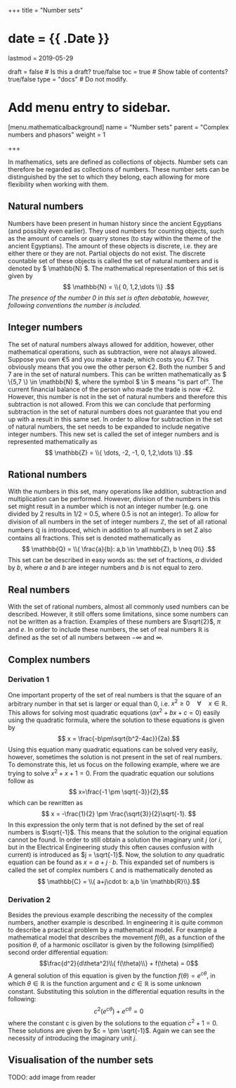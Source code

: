 +++
title = "Number sets"

# date = {{ .Date }}
lastmod = 2019-05-29

draft = false       # Is this a draft? true/false
toc = true          # Show table of contents? true/false
type = "docs"       # Do not modify.

# Add menu entry to sidebar.
[menu.mathematicalbackground]
  name = "Number sets"
  parent = "Complex numbers and phasors"
  weight = 1

+++

In mathematics, sets are defined as collections of objects.
Number sets can therefore be regarded as collections of numbers.
These number sets can be distinguished by the set to which they belong, each allowing for more flexibility when working with them.

## Natural numbers
Numbers have been present in human history since the ancient Egyptians (and possibly even earlier).
They used numbers for counting objects, such as the amount of camels or quarry stones (to stay within the theme of the ancient Egyptians).
The amount of these objects is discrete, i.e. they are either there or they are not. Partial objects do not exist.
The discrete countable set of these objects is called the set of natural numbers and is denoted by $ \mathbb{N} $.
The mathematical representation of this set is given by
$$ \mathbb{N} = \\{ 0, 1,2,\dots \\} .$$
_The presence of the number 0 in this set is often debatable, however, following conventions the number is included._

## Integer numbers
The set of natural numbers always allowed for addition, however, other mathematical operations, such as subtraction, were not always allowed.
Suppose you own €5 and you make a trade, which costs you €7.
This obviously means that you owe the other person €2.
Both the number 5 and 7 are in the set of natural numbers.
This can be written mathematically as $ \\{5,7 \\} \in \mathbb{N} $, where the symbol $ \in $ means "is part of".
The current financial balance of the person who made the trade is now -€2.
However, this number is not in the set of natural numbers and therefore this subtraction is not allowed.
From this we can conclude that performing subtraction in the set of natural numbers does not guarantee that you end up with a result in this same set.
In order to allow for subtraction in the set of natural numbers, the set needs to be expanded to include negative integer numbers.
This new set is called the set of integer numbers and is represented mathematically as
$$ \mathbb{Z} = \\{ \dots, -2, -1, 0, 1,2,\dots \\} .$$

## Rational numbers
With the numbers in this set, many operations like addition, subtraction and multiplication can be performed.
However, division of the numbers in this set might result in a number which is not an integer number (e.g. one divided by 2 results in 1/2 = 0.5, where 0.5 is not an integer).
To allow for division of all numbers in the set of integer numbers $\mathbb{Z}$, the set of all rational numbers $\mathbb{Q}$ is introduced, which in addition to all numbers in set Z also contains all fractions.
This set is denoted mathematically as
$$ \mathbb{Q} = \\{ \frac{a}{b}: a,b \in \mathbb{Z}, b \neq 0\\} .$$
This set can be described in easy words as: the set of fractions, $a$ divided by $b$, where $a$ and $b$ are integer numbers and $b$ is not equal to zero.

## Real numbers
With the set of rational numbers, almost all commonly used numbers can be described.
However, it still offers some limitations, since some numbers can not be written as a fraction.
Examples of these numbers are $\sqrt{2}$, $\pi$ and $e$.
In order to include these numbers, the set of real numbers $\mathbb{R}$ is defined as the set of all numbers between $-∞$ and $∞$.

## Complex numbers

### Derivation 1
One important property of the set of real numbers is that the square of an arbitrary number in that set is larger or equal than 0, i.e. $x^2 \geq 0 \quad \forall \quad x\in \mathbb{R}$.
This allows for solving most quadratic equations ($ax^2 + bx + c = 0$) easily using the quadratic formula, where the solution to these equations is given by
$$ x = \frac{-b\pm\sqrt{b^2-4ac}}{2a}.$$
Using this equation many quadratic equations can be solved very easily, however, sometimes the solution is not present in the set of real numbers.
To demonstrate this, let us focus on the following example, where we are trying to solve $x^2 + x + 1 = 0$.
From the quadratic equation our solutions follow as
$$ x=\frac{-1 \pm \sqrt{-3}}{2},$$
which can be rewritten as
$$ x = -\frac{1}{2} \pm \frac{\sqrt{3}}{2}\sqrt{-1}. $$
In this expression the only term that is not defined by the set of real numbers is $\sqrt{-1}$.
This means that the solution to the original equation cannot be found.
In order to still obtain a solution the imaginary unit $j$ (or $i$, but in the Electrical Engineering study this often causes confusion with current) is introduced as $j = \sqrt{-1}$.
Now, the solution to _any_ quadratic equation can be found as $x=a+j\cdot b$.
This expanded set of numbers is called the set of complex numbers $\mathbb{C}$ and is mathematically denoted as
$$ \mathbb{C} = \\{ a+j\cdot b: a,b \in \mathbb{R}\\}.$$

### Derivation 2
Besides the previous example describing the necessity of the complex numbers, another example is described.
In engineering it is quite common to describe a practical problem by a mathematical model.
For example a mathematical model that describes the movement $f(\theta)$, as a function of the position $\theta$, of a harmonic oscillator is given by the following (simplified) second order differential equation:
$$\frac{d^2}{d\theta^2}\\{ f(\theta)\\} + f(\theta) = 0$$
A general solution of this equation is given by the function $f(\theta)= e^{c\theta}$, in which $\theta \in \mathbb{R}$ is the function argument and $c \in \mathbb{R}$ is some unknown constant.
Substituting this solution in the differential equation results in the following:
$$c^2(e^{c\theta}) + e^{c\theta} = 0 $$
where the constant c is given by the solutions to the equation $c^2 +1 = 0$.
These solutions are given by $c = \pm \sqrt{-1}$.
Again we can see the necessity of introducing the imaginary unit $j$.

## Visualisation of the number sets
TODO: add image from reader

